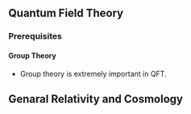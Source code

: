 ## Quantum Field Theory
### Prerequisites
#### Group Theory
* Group theory is extremely important in QFT.
## Genaral Relativity and Cosmology

